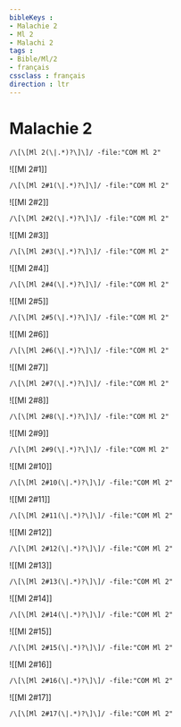 ```yaml
---
bibleKeys : 
- Malachie 2
- Ml 2
- Malachi 2
tags : 
- Bible/Ml/2
- français
cssclass : français
direction : ltr
---
```


# Malachie 2

```query
/\[\[Ml 2(\|.*)?\]\]/ -file:"COM Ml 2"
```



![[Ml 2#1]]

```query
/\[\[Ml 2#1(\|.*)?\]\]/ -file:"COM Ml 2"
```

![[Ml 2#2]]

```query
/\[\[Ml 2#2(\|.*)?\]\]/ -file:"COM Ml 2"
```

![[Ml 2#3]]

```query
/\[\[Ml 2#3(\|.*)?\]\]/ -file:"COM Ml 2"
```

![[Ml 2#4]]

```query
/\[\[Ml 2#4(\|.*)?\]\]/ -file:"COM Ml 2"
```

![[Ml 2#5]]

```query
/\[\[Ml 2#5(\|.*)?\]\]/ -file:"COM Ml 2"
```

![[Ml 2#6]]

```query
/\[\[Ml 2#6(\|.*)?\]\]/ -file:"COM Ml 2"
```

![[Ml 2#7]]

```query
/\[\[Ml 2#7(\|.*)?\]\]/ -file:"COM Ml 2"
```

![[Ml 2#8]]

```query
/\[\[Ml 2#8(\|.*)?\]\]/ -file:"COM Ml 2"
```

![[Ml 2#9]]

```query
/\[\[Ml 2#9(\|.*)?\]\]/ -file:"COM Ml 2"
```

![[Ml 2#10]]

```query
/\[\[Ml 2#10(\|.*)?\]\]/ -file:"COM Ml 2"
```

![[Ml 2#11]]

```query
/\[\[Ml 2#11(\|.*)?\]\]/ -file:"COM Ml 2"
```

![[Ml 2#12]]

```query
/\[\[Ml 2#12(\|.*)?\]\]/ -file:"COM Ml 2"
```

![[Ml 2#13]]

```query
/\[\[Ml 2#13(\|.*)?\]\]/ -file:"COM Ml 2"
```

![[Ml 2#14]]

```query
/\[\[Ml 2#14(\|.*)?\]\]/ -file:"COM Ml 2"
```

![[Ml 2#15]]

```query
/\[\[Ml 2#15(\|.*)?\]\]/ -file:"COM Ml 2"
```

![[Ml 2#16]]

```query
/\[\[Ml 2#16(\|.*)?\]\]/ -file:"COM Ml 2"
```

![[Ml 2#17]]

```query
/\[\[Ml 2#17(\|.*)?\]\]/ -file:"COM Ml 2"
```


